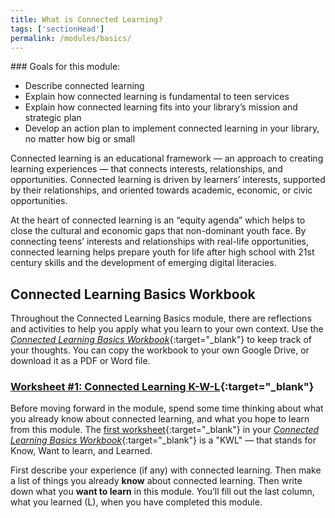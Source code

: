 ```yaml
---
title: What is Connected Learning? 
tags: ['sectionHead']
permalink: /modules/basics/
---
```


<div class="callout objectives" markdown="1"> 
### Goals for this module: 

* Describe connected learning 
* Explain how connected learning is fundamental to teen services
* Explain how connected learning fits into your library’s mission and strategic plan
* Develop an action plan to implement connected learning in your library, no matter how big or small
</div>

Connected learning is an educational framework — an approach to creating learning experiences — that connects interests, relationships, and opportunities. Connected learning is driven by learners’ interests, supported by their relationships, and oriented towards academic, economic, or civic opportunities.

At the heart of connected learning is an “equity agenda” which helps to  close the cultural and economic gaps that non-dominant youth face. By connecting teens’ interests and relationships with real-life opportunities, connected learning helps prepare youth for life after high school with 21st century skills and the development of emerging digital literacies.
 

<!-- ## The Power of Making Learning Relevant (2:20)

<iframe src="https://www.youtube.com/embed/TH6gH6lMDD8" frameborder="0" allow="autoplay; encrypted-media" allowfullscreen></iframe>
-->

## Connected Learning Basics Workbook

Throughout the Connected Learning Basics module, there are reflections and activities to help you apply what you learn to your own context. Use the [_Connected Learning Basics Workbook_](https://docs.google.com/document/d/1X5MxpToji6SQEN3-6uzvvkfjpQFvUhTbZB1cPTM6FwA/edit?usp=sharing){:target="_blank"} to keep track of your thoughts. You can copy the workbook to your own Google Drive, or download it as a PDF or Word file. 

<div class="callout activity" markdown="1">
	
### [Worksheet #1: Connected Learning K-W-L](https://docs.google.com/document/d/1X5MxpToji6SQEN3-6uzvvkfjpQFvUhTbZB1cPTM6FwA/edit#heading=h.5pf3n53wqrjk){:target="_blank"}

Before moving forward in the module, spend some time thinking about what you already know about connected learning, and what you hope to learn from this module. The [first worksheet](https://docs.google.com/document/d/1X5MxpToji6SQEN3-6uzvvkfjpQFvUhTbZB1cPTM6FwA/edit#heading=h.5pf3n53wqrjk){:target="_blank"} in your [_Connected Learning Basics Workbook_](https://docs.google.com/document/d/1X5MxpToji6SQEN3-6uzvvkfjpQFvUhTbZB1cPTM6FwA/edit?usp=sharing){:target="_blank"} is a "KWL" — that stands for Know, Want to learn, and Learned. 

First describe your experience (if any) with connected learning. Then make a list of things you already **know** about connected learning. Then write down what you **want to learn** in this module. You’ll fill out the last column, what you learned (L), when you have completed this module.
</div>